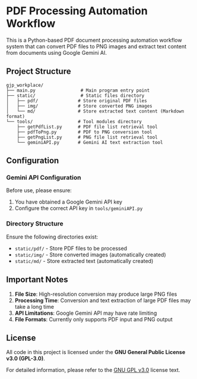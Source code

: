 # PDF Processing Automation Workflow

This is a Python-based PDF document processing automation workflow system that can convert PDF files to PNG images and extract text content from documents using Google Gemini AI.

## Project Structure

```
gjp_workplace/
├── main.py                 # Main program entry point
├── static/                 # Static files directory
│   ├── pdf/               # Store original PDF files
│   ├── img/               # Store converted PNG images
│   └── md/                # Store extracted text content (Markdown format)
└── tools/                 # Tool modules directory
    ├── getPdfList.py      # PDF file list retrieval tool
    ├── pdfToPng.py        # PDF to PNG conversion tool
    ├── getPngList.py      # PNG file list retrieval tool
    └── geminiAPI.py       # Gemini AI text extraction tool
```

## Configuration

### Gemini API Configuration

Before use, please ensure:

1. You have obtained a Google Gemini API key
2. Configure the correct API key in `tools/geminiAPI.py`

### Directory Structure

Ensure the following directories exist:

- `static/pdf/` - Store PDF files to be processed
- `static/img/` - Store converted images (automatically created)
- `static/md/` - Store extracted text (automatically created)

## Important Notes

1. **File Size**: High-resolution conversion may produce large PNG files
2. **Processing Time**: Conversion and text extraction of large PDF files may take a long time
3. **API Limitations**: Google Gemini API may have rate limiting
4. **File Formats**: Currently only supports PDF input and PNG output

## License

All code in this project is licensed under the **GNU General Public License v3.0 (GPL-3.0)**.

For detailed information, please refer to the [GNU GPL v3.0](https://www.gnu.org/licenses/gpl-3.0.html) license text.
